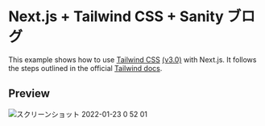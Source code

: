 # Next.js + Tailwind CSS + Sanity ブログ

This example shows how to use [Tailwind CSS](https://tailwindcss.com/) [(v3.0)](https://tailwindcss.com/blog/tailwindcss-v3) with Next.js. It follows the steps outlined in the official [Tailwind docs](https://tailwindcss.com/docs/guides/nextjs).

## Preview

![スクリーンショット 2022-01-23 0 52 01](https://user-images.githubusercontent.com/63157348/150645989-91b9fe46-5c88-43b5-b55a-88d8472bc385.png)

